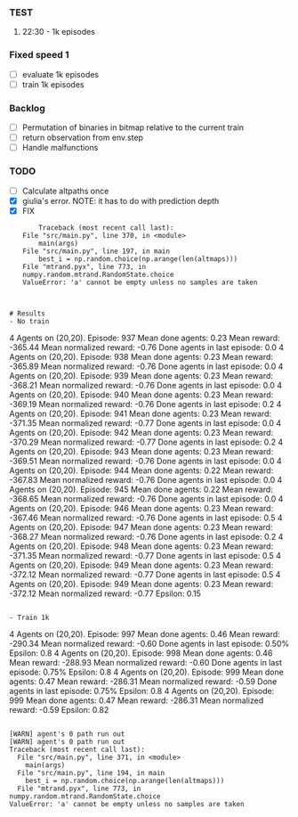 ### TEST
1. 22:30 - 1k episodes

### Fixed speed 1
- [ ] evaluate 1k episodes
- [ ] train 1k episodes 

### Backlog
- [ ] Permutation of binaries in bitmap relative to the current train
- [ ] return observation from env.step
- [ ] Handle malfunctions

### TODO
- [ ] Calculate altpaths once
- [x] giulia's error. NOTE: it has to do with prediction depth
- [x] FIX
    ```
        Traceback (most recent call last):
    File "src/main.py", line 370, in <module>
        main(args)
    File "src/main.py", line 197, in main
        best_i = np.random.choice(np.arange(len(altmaps)))
    File "mtrand.pyx", line 773, in numpy.random.mtrand.RandomState.choice
    ValueError: 'a' cannot be empty unless no samples are taken
```


# Results
- No train
```
4 Agents on (20,20). Episode: 937        Mean done agents: 0.23  Mean reward: -365.44    Mean normalized reward: -0.76   Done agents in last episode: 0.0
4 Agents on (20,20). Episode: 938        Mean done agents: 0.23  Mean reward: -365.89    Mean normalized reward: -0.76   Done agents in last episode: 0.0
4 Agents on (20,20). Episode: 939        Mean done agents: 0.23  Mean reward: -368.21    Mean normalized reward: -0.76   Done agents in last episode: 0.0
4 Agents on (20,20). Episode: 940        Mean done agents: 0.23  Mean reward: -369.19    Mean normalized reward: -0.76   Done agents in last episode: 0.2
4 Agents on (20,20). Episode: 941        Mean done agents: 0.23  Mean reward: -371.35    Mean normalized reward: -0.77   Done agents in last episode: 0.0
4 Agents on (20,20). Episode: 942        Mean done agents: 0.23  Mean reward: -370.29    Mean normalized reward: -0.77   Done agents in last episode: 0.2
4 Agents on (20,20). Episode: 943        Mean done agents: 0.23  Mean reward: -369.51    Mean normalized reward: -0.76   Done agents in last episode: 0.0
4 Agents on (20,20). Episode: 944        Mean done agents: 0.22  Mean reward: -367.83    Mean normalized reward: -0.76   Done agents in last episode: 0.0
4 Agents on (20,20). Episode: 945        Mean done agents: 0.22  Mean reward: -368.65    Mean normalized reward: -0.76   Done agents in last episode: 0.0
4 Agents on (20,20). Episode: 946        Mean done agents: 0.23  Mean reward: -367.46    Mean normalized reward: -0.76   Done agents in last episode: 0.5
4 Agents on (20,20). Episode: 947        Mean done agents: 0.23  Mean reward: -368.27    Mean normalized reward: -0.76   Done agents in last episode: 0.2
4 Agents on (20,20). Episode: 948        Mean done agents: 0.23  Mean reward: -371.35    Mean normalized reward: -0.77   Done agents in last episode: 0.5
4 Agents on (20,20). Episode: 949        Mean done agents: 0.23  Mean reward: -372.12    Mean normalized reward: -0.77   Done agents in last episode: 0.5
4 Agents on (20,20). Episode: 949        Mean done agents: 0.23  Mean reward: -372.12    Mean normalized reward: -0.77   Epsilon: 0.15
```

- Train 1k
```
4 Agents on (20,20). Episode: 997        Mean done agents: 0.46  Mean reward: -290.34    Mean normalized reward: -0.60   Done agents in last episode: 0.50%      Epsilon: 0.8
4 Agents on (20,20). Episode: 998        Mean done agents: 0.46  Mean reward: -288.93    Mean normalized reward: -0.60   Done agents in last episode: 0.75%      Epsilon: 0.8
4 Agents on (20,20). Episode: 999        Mean done agents: 0.47  Mean reward: -286.31    Mean normalized reward: -0.59   Done agents in last episode: 0.75%      Epsilon: 0.8
4 Agents on (20,20). Episode: 999        Mean done agents: 0.47  Mean reward: -286.31    Mean normalized reward: -0.59   Epsilon: 0.82
```

[WARN] agent's 0 path run out
[WARN] agent's 0 path run out
Traceback (most recent call last):
  File "src/main.py", line 371, in <module>
    main(args)
  File "src/main.py", line 194, in main
    best_i = np.random.choice(np.arange(len(altmaps)))
  File "mtrand.pyx", line 773, in numpy.random.mtrand.RandomState.choice
ValueError: 'a' cannot be empty unless no samples are taken